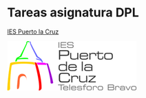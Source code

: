 # Tareas asignatura DPL

[IES Puerto la Cruz](https://blog.iespuertodelacruz.es)


![](.image/Logo.png)

